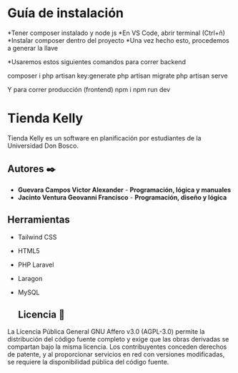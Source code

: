 # Guía de instalación
*Tener composer instalado y node js
*En VS Code, abrir terminal (Ctrl+ñ)
*Instalar composer dentro del proyecto
*Una vez hecho esto, procedemos a generar la llave

*Usaremos estos siguientes comandos para correr backend

composer i
php artisan key:generate
php artisan migrate
php artisan serve

Y para correr producción (frontend)
npm i
npm run dev

# Tienda Kelly
Tienda Kelly es un software en planificación por estudiantes de la Universidad Don Bosco.


## Autores ✒️
* **Guevara Campos Victor Alexander** - **Programación, lógica y manuales**
* **Jacinto Ventura Geovanni Francisco** - **Programación, diseño y lógica**

## Herramientas 
* Tailwind CSS
* HTML5
* PHP Laravel
* Laragon
* MySQL

  ## Licencia 📄

La Licencia Pública General GNU Affero v3.0 (AGPL-3.0) permite la distribución del código fuente completo y exige que las obras derivadas se compartan bajo la misma licencia. Los contribuyentes conceden derechos de patente, y al proporcionar servicios en red con versiones modificadas, se requiere la disponibilidad pública del código fuente.
